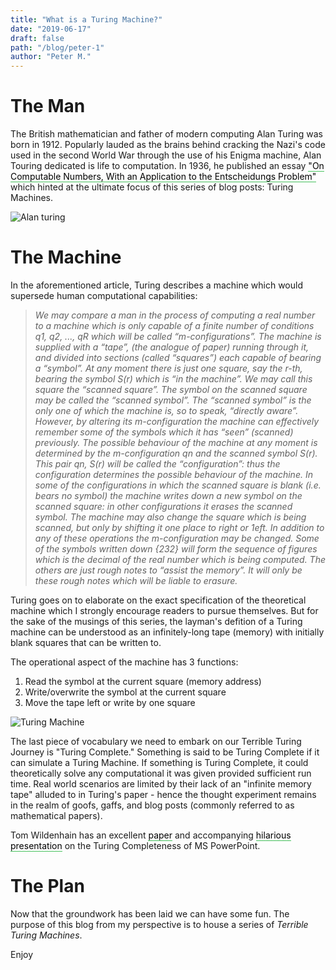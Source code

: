 ```yaml
---
title: "What is a Turing Machine?"
date: "2019-06-17"
draft: false
path: "/blog/peter-1"
author: "Peter M."
---
```

<style type='text/css'>
  a {
    border-bottom: 1px solid hsla(131, 75%, 40%, 0.8);
    color: black;
    text-decoration: none;
    -webkit-transition: background-color .25s;
    transition: background-color .25s;
  }
  a:hover {
    background-color: hsla(131, 75%, 40%, 0.8);

  }
</style>

# The Man

The British mathematician and father of modern computing Alan Turing  was born in 1912.  Popularly lauded as the brains behind cracking the Nazi's code used in the second World War through the use of his Enigma machine, Alan Touring dedicated is life to computation.  In 1936, he published an essay ["On Computable Numbers, With an Application to the Entscheidungs Problem"](https://history-computer.com/Library/turing_Oncomputablenumbers.pdf) which hinted at the ultimate focus of this series of blog posts: Turing Machines.

![Alan turing](https://regmedia.co.uk/2015/05/15/alan_turing.jpg?x=442&y=293&crop=1)

# The Machine

In the aforementioned article, Turing describes a machine which would supersede human computational capabilities:

>_We may compare a man in the process of computing a real number to a machine
which is only capable of a finite number of conditions q1, q2, ..., qR which will be
called “m-configurations”. The machine is supplied with a “tape”, (the analogue of
paper) running through it, and divided into sections (called “squares”) each capable
of bearing a “symbol”. At any moment there is just one square, say the r-th, bearing
the symbol S(r) which is “in the machine”. We may call this square the “scanned
square”. The symbol on the scanned square may be called the “scanned symbol”.
The “scanned symbol” is the only one of which the machine is, so to speak,
“directly aware”. However, by altering its m-configuration the machine can
effectively remember some of the symbols which it has “seen” (scanned)
previously. The possible behaviour of the machine at any moment is determined by
the m-configuration qn and the scanned symbol S(r). This pair qn, S(r) will be
called the “configuration”: thus the configuration determines the possible behaviour
of the machine. In some of the configurations in which the scanned square is blank
(i.e. bears no symbol) the machine writes down a new symbol on the scanned
square: in other configurations it erases the scanned symbol. The machine may also
change the square which is being scanned, but only by shifting it one place to right
or 1eft. In addition to any of these operations the m-configuration may be changed.
Some of the symbols written down {232} will form the sequence of figures which is
the decimal of the real number which is being computed. The others are just rough
notes to “assist the memory”. It will only be these rough notes which will be liable
to erasure._

Turing goes on to elaborate on the exact specification of the theoretical machine which I strongly encourage readers to pursue themselves.  But for the sake of the musings of this series, the layman's defition of a Turing machine can be understood as an infinitely-long tape (memory) with initially blank squares that can be written to.

The operational aspect of the machine has 3 functions:
1. Read the symbol at the current square (memory address)
2. Write/overwrite the symbol at the current square
3. Move the tape left or write by one square

![Turing Machine](https://3c1703fe8d.site.internapcdn.net/newman/csz/news/800/2013/artificialmusclecomputer1.jpg)

The last piece of vocabulary we need to embark on our Terrible Turing Journey is "Turing Complete."  Something is said to be Turing Complete if it can simulate a Turing Machine.  If something is Turing Complete, it could theoretically solve any computational it was given provided sufficient run time. Real world scenarios are limited by their lack of an "infinite memory tape" alluded to in Turing's paper - hence the thought experiment remains in the realm of goofs, gaffs, and blog posts (commonly referred to as mathematical papers).    

Tom Wildenhain has an excellent [paper](https://www.andrew.cmu.edu/user/twildenh/PowerPointTM/Paper.pdf) and accompanying [hilarious presentation](https://www.andrew.cmu.edu/user/twildenh/PowerPointTM/Paper.pdf) on the Turing Completeness of MS PowerPoint.

# The Plan
Now that the groundwork has been laid we can have some fun.  The purpose of this blog from my perspective is to house a series of _Terrible Turing Machines_.  

Enjoy  
